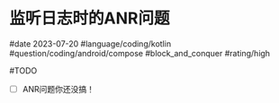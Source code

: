 # 监听日志时的ANR问题

#date 2023-07-20 #language/coding/kotlin #question/coding/android/compose #block_and_conquer #rating/high 

#TODO 

- [ ] ANR问题你还没搞！